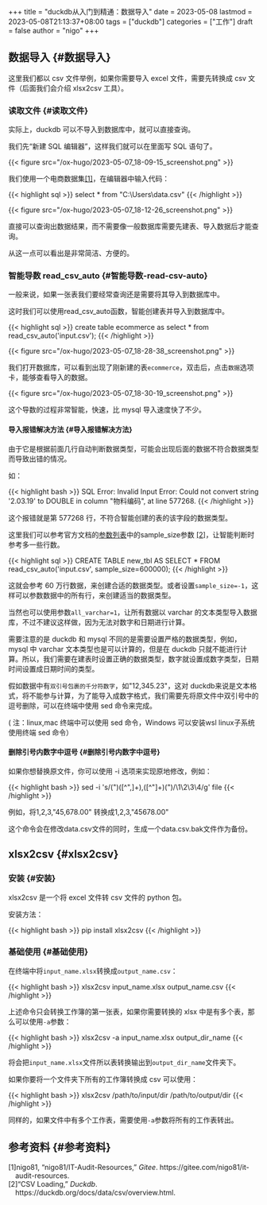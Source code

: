 +++
title = "duckdb从入门到精通：数据导入"
date = 2023-05-08
lastmod = 2023-05-08T21:13:37+08:00
tags = ["duckdb"]
categories = ["工作"]
draft = false
author = "nigo"
+++

## 数据导入 {#数据导入}

这里我们都以 csv 文件举例，如果你需要导入 excel 文件，需要先转换成 csv 文件（后面我们会介绍 xlsx2csv 工具）。


### 读取文件 {#读取文件}

实际上，duckdb 可以不导入到数据库中，就可以直接查询。

我们先“新建 SQL 编辑器”，这样我们就可以在里面写 SQL 语句了。

{{< figure src="/ox-hugo/2023-05-07_18-09-15_screenshot.png" >}}

我们使用一个电商数据集<a href="#citeproc_bib_item_1">[1]</a>，在编辑器中输入代码：

{{< highlight sql >}}
select * from "C:\Users\data.csv"
{{< /highlight >}}

{{< figure src="/ox-hugo/2023-05-07_18-12-26_screenshot.png" >}}

直接可以查询出数据结果，而不需要像一般数据库需要先建表、导入数据后才能查询。

从这一点可以看出是非常简洁、方便的。


### 智能导数 read_csv_auto {#智能导数-read-csv-auto}

一般来说，如果一张表我们要经常查询还是需要将其导入到数据库中。

这时我们可以使用read_csv_auto函数，智能创建表并导入到数据库中。

{{< highlight sql >}}
create table ecommerce as select * from read_csv_auto('input.csv');
{{< /highlight >}}

{{< figure src="/ox-hugo/2023-05-07_18-28-38_screenshot.png" >}}

我们打开数据库，可以看到出现了刚新建的表`ecommerce`，双击后，点击`数据`选项卡，能够查看导入的数据。

{{< figure src="/ox-hugo/2023-05-07_18-30-19_screenshot.png" >}}

这个导数的过程非常智能，快速，比 mysql 导入速度快了不少。


#### 导入报错解决方法 {#导入报错解决方法}

由于它是根据前面几行自动判断数据类型，可能会出现后面的数据不符合数据类型而导致出错的情况。

如：

{{< highlight bash >}}
SQL Error: Invalid Input Error: Could not convert string '2.03.19' to DOUBLE in column "物料编码", at line 577268.
{{< /highlight >}}

这个报错就是第 577268 行，不符合智能创建的表的该字段的数据类型。

这里我们可以参考官方文档的[参数列表](https://duckdb.org/docs/data/csv/overview.html)中的sample_size参数 <a href="#citeproc_bib_item_2">[2]</a>，让智能判断时参考多一些行数。

{{< highlight sql >}}
CREATE TABLE new_tbl AS SELECT * FROM read_csv_auto('input.csv', sample_size=600000);
{{< /highlight >}}

这就会参考 60 万行数据，来创建合适的数据类型。或者设置`sample_size=-1`，这样可以参数数据中的所有行，来创建适当的数据类型。

当然也可以使用参数`all_varchar=1`，让所有数据以 varchar 的文本类型导入数据库，不过不建议这样做，因为无法对数字和日期进行计算。

需要注意的是 duckdb 和 mysql 不同的是需要设置严格的数据类型，例如， mysql 中 varchar 文本类型也是可以计算的，但是在 duckdb 只就不能进行计算。所以，我们需要在建表时设置正确的数据类型，数字就设置成数字类型，日期时间设置成日期时间的类型。

假如数据中有`双引号包裹的千分符数字`，如"12,345.23"，这对 duckdb来说是文本格式，将不能参与计算，为了能导入成数字格式，我们需要先将原文件中双引号中的逗号删除，可以在终端中使用 sed 命令来完成。

( 注：linux,mac 终端中可以使用 sed 命令，Windows 可以安装wsl linux子系统使用终端 sed 命令）


#### 删除引号内数字中逗号 {#删除引号内数字中逗号}

如果你想替换原文件，你可以使用 -i 选项来实现原地修改，例如：

{{< highlight bash >}}
sed -i 's/\("\)\([^",]\+\),\([^"]\+\)\("\)/\1\2\3\4/g' file
{{< /highlight >}}

例如，将1,2,3,"45,678.00" 转换成1,2,3,"45678.00"

这个命令会在修改data.csv文件的同时，生成一个data.csv.bak文件作为备份。


## xlsx2csv {#xlsx2csv}


### 安装 {#安装}

xlsx2csv 是一个将 excel 文件转 csv 文件的 python 包。

安装方法：

{{< highlight bash >}}
pip install xlsx2csv
{{< /highlight >}}


### 基础使用 {#基础使用}

在终端中将`input_name.xlsx`转换成`output_name.csv`：

{{< highlight bash >}}
xlsx2csv input_name.xlsx output_name.csv
{{< /highlight >}}

上述命令只会转换工作簿的第一张表，如果你需要转换的 xlsx 中是有多个表，那么可以使用`-a`参数：

{{< highlight bash >}}
xlsx2csv -a input_name.xlsx output_dir_name
{{< /highlight >}}

将会把`input_name.xlsx`文件所以表转换输出到`output_dir_name`文件夹下。

如果你要将一个文件夹下所有的工作簿转换成 csv 可以使用：

{{< highlight bash >}}
xlsx2csv /path/to/input/dir /path/to/output/dir
{{< /highlight >}}

同样的，如果文件中有多个工作表，需要使用`-a`参数将所有的工作表转出。


## 参考资料 {#参考资料}

<style>.csl-left-margin{float: left; padding-right: 0em;}
 .csl-right-inline{margin: 0 0 0 1em;}</style><div class="csl-bib-body">
  <div class="csl-entry"><a id="citeproc_bib_item_1"></a>
    <div class="csl-left-margin">[1]</div><div class="csl-right-inline">nigo81, “nigo81/IT-Audit-Resources,” <i>Gitee</i>. https://gitee.com/nigo81/it-audit-resources.</div>
  </div>
  <div class="csl-entry"><a id="citeproc_bib_item_2"></a>
    <div class="csl-left-margin">[2]</div><div class="csl-right-inline">“CSV Loading,” <i>Duckdb</i>. https://duckdb.org/docs/data/csv/overview.html.</div>
  </div>
</div>
